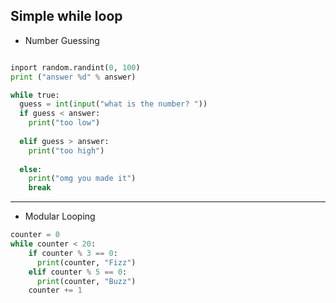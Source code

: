 Simple while loop
-------------------
* Number Guessing

```python

inport random.randint(0, 100)
print ("answer %d" % answer)

while true:
  guess = int(input("what is the number? "))
  if guess < answer:
    print("too low")
  
  elif guess > answer:
    print("too high")
  
  else: 
    print("omg you made it")
    break

```

********************

* Modular Looping

```python
counter = 0
while counter < 20:
    if counter % 3 == 0:
      print(counter, "Fizz")
    elif counter % 5 == 0:
      print(counter, "Buzz")
    counter += 1

    
```
